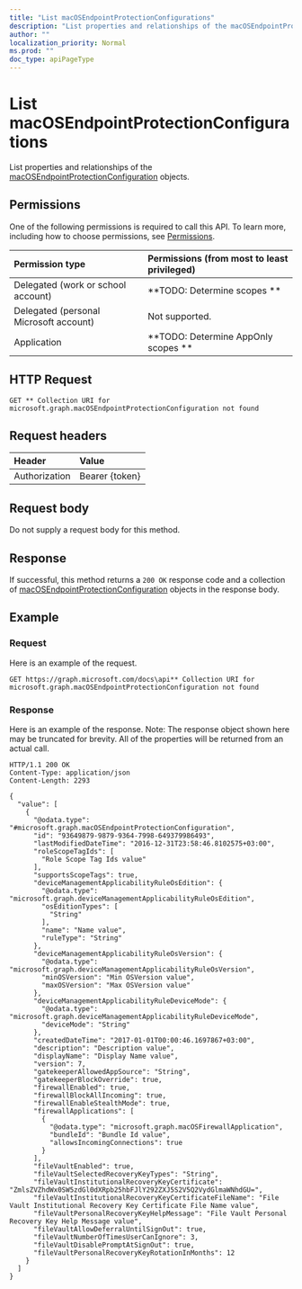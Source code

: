 ```yaml
---
title: "List macOSEndpointProtectionConfigurations"
description: "List properties and relationships of the macOSEndpointProtectionConfiguration objects."
author: ""
localization_priority: Normal
ms.prod: ""
doc_type: apiPageType
---
```


# List macOSEndpointProtectionConfigurations

List properties and relationships of the [macOSEndpointProtectionConfiguration](../resources/macosendpointprotectionconfiguration.md) objects.

## Permissions
One of the following permissions is required to call this API. To learn more, including how to choose permissions, see [Permissions](/concepts/permissions-reference.md).

|Permission type|Permissions (from most to least privileged)|
|:---|:---|
|Delegated (work or school account)|**TODO: Determine scopes **|
|Delegated (personal Microsoft account)|Not supported.|
|Application|**TODO: Determine AppOnly scopes **|

## HTTP Request
<!-- {
  "blockType": "ignored"
}
-->
``` http
GET ** Collection URI for microsoft.graph.macOSEndpointProtectionConfiguration not found
```

## Request headers
|Header|Value|
|:---|:---|
|Authorization|Bearer {token}|

## Request body
Do not supply a request body for this method.

## Response
If successful, this method returns a `200 OK` response code and a collection of [macOSEndpointProtectionConfiguration](../resources/macosendpointprotectionconfiguration.md) objects in the response body.

## Example

### Request
Here is an example of the request.
<!-- {
  "blockType": "request",
  "name": "get_macosendpointprotectionconfiguration"
}
-->
``` http
GET https://graph.microsoft.com/docs\api** Collection URI for microsoft.graph.macOSEndpointProtectionConfiguration not found
```

### Response
Here is an example of the response. Note: The response object shown here may be truncated for brevity. All of the properties will be returned from an actual call.
<!-- {
  "blockType": "response",
  "truncated": true,
  "@odata.type": "collection(microsoft.graph.macosendpointprotectionconfiguration)"
}
-->
``` http
HTTP/1.1 200 OK
Content-Type: application/json
Content-Length: 2293

{
  "value": [
    {
      "@odata.type": "#microsoft.graph.macOSEndpointProtectionConfiguration",
      "id": "93649879-9879-9364-7998-649379986493",
      "lastModifiedDateTime": "2016-12-31T23:58:46.8102575+03:00",
      "roleScopeTagIds": [
        "Role Scope Tag Ids value"
      ],
      "supportsScopeTags": true,
      "deviceManagementApplicabilityRuleOsEdition": {
        "@odata.type": "microsoft.graph.deviceManagementApplicabilityRuleOsEdition",
        "osEditionTypes": [
          "String"
        ],
        "name": "Name value",
        "ruleType": "String"
      },
      "deviceManagementApplicabilityRuleOsVersion": {
        "@odata.type": "microsoft.graph.deviceManagementApplicabilityRuleOsVersion",
        "minOSVersion": "Min OSVersion value",
        "maxOSVersion": "Max OSVersion value"
      },
      "deviceManagementApplicabilityRuleDeviceMode": {
        "@odata.type": "microsoft.graph.deviceManagementApplicabilityRuleDeviceMode",
        "deviceMode": "String"
      },
      "createdDateTime": "2017-01-01T00:00:46.1697867+03:00",
      "description": "Description value",
      "displayName": "Display Name value",
      "version": 7,
      "gatekeeperAllowedAppSource": "String",
      "gatekeeperBlockOverride": true,
      "firewallEnabled": true,
      "firewallBlockAllIncoming": true,
      "firewallEnableStealthMode": true,
      "firewallApplications": [
        {
          "@odata.type": "microsoft.graph.macOSFirewallApplication",
          "bundleId": "Bundle Id value",
          "allowsIncomingConnections": true
        }
      ],
      "fileVaultEnabled": true,
      "fileVaultSelectedRecoveryKeyTypes": "String",
      "fileVaultInstitutionalRecoveryKeyCertificate": "ZmlsZVZhdWx0SW5zdGl0dXRpb25hbFJlY292ZXJ5S2V5Q2VydGlmaWNhdGU=",
      "fileVaultInstitutionalRecoveryKeyCertificateFileName": "File Vault Institutional Recovery Key Certificate File Name value",
      "fileVaultPersonalRecoveryKeyHelpMessage": "File Vault Personal Recovery Key Help Message value",
      "fileVaultAllowDeferralUntilSignOut": true,
      "fileVaultNumberOfTimesUserCanIgnore": 3,
      "fileVaultDisablePromptAtSignOut": true,
      "fileVaultPersonalRecoveryKeyRotationInMonths": 12
    }
  ]
}
```

